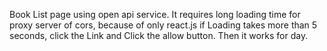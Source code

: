 Book List page using open api service.
It requires long loading time for proxy server of cors, because of only react.js
if Loading takes more than 5 seconds, click the Link and Click the allow button.
Then it works for day.
